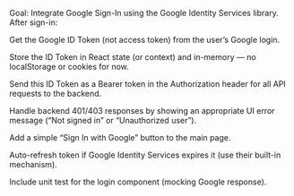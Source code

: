 Goal:
Integrate Google Sign-In using the Google Identity Services library. After sign-in:

Get the Google ID Token (not access token) from the user’s Google login.

Store the ID Token in React state (or context) and in-memory — no localStorage or cookies for now.

Send this ID Token as a Bearer token in the Authorization header for all API requests to the backend.

Handle backend 401/403 responses by showing an appropriate UI error message (“Not signed in” or “Unauthorized user”).

Add a simple “Sign In with Google” button to the main page.

Auto-refresh token if Google Identity Services expires it (use their built-in mechanism).

Include unit test for the login component (mocking Google response).